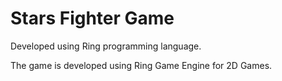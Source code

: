 Stars Fighter Game
==================

Developed using Ring programming language.

The game is developed using Ring Game Engine for 2D Games.

